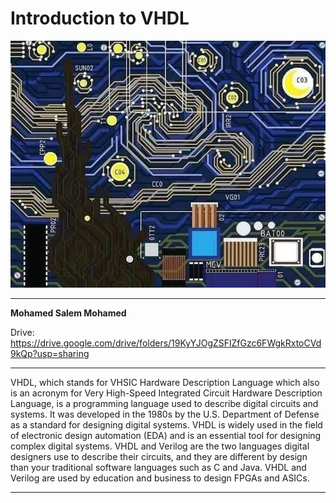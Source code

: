# __Introduction to VHDL__

![Starry Night Logic](https://github.com/Mohamedsalem80/VHDL-tutorial/blob/main/assets/starrynightlogic.jpeg)

---

__Mohamed Salem Mohamed__

Drive: https://drive.google.com/drive/folders/19KyYJOgZSFlZfGzc6FWgkRxtoCVd9kQp?usp=sharing

---

VHDL, which stands for VHSIC Hardware Description Language which also is an acronym for Very High-Speed Integrated Circuit Hardware Description Language, is a programming language used to describe digital circuits and systems. It was developed in the 1980s by the U.S. Department of Defense as a standard for designing digital systems. VHDL is widely used in the field of electronic design automation (EDA) and is an essential tool for designing complex digital systems. VHDL and Verilog are the two languages digital designers use to describe their circuits, and they are different by design than your traditional software languages such as C and Java. VHDL and Verilog are used by education and business to design FPGAs and ASICs.

---
